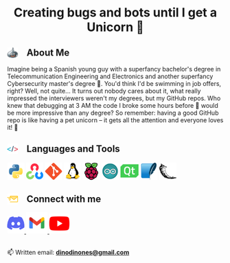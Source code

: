 <h1 align="center">Creating bugs and bots until I get a Unicorn 🦄</h1>

<!-- #################### ABOUT ME #################### -->

<h2>
    <img src="https://raw.githubusercontent.com/Dinones/Repository-Images/master/Cover%20Page/Metal%20Slime.png" width="25px" align="top"/>
    ⠀About Me
</h2>

Imagine being a Spanish young guy with a superfancy bachelor's degree in Telecommunication Engineering and Electronics and another superfancy Cybersecurity master's degree 🚀. You'd think I'd be swimming in job offers, right? Well, not quite... It turns out nobody cares about it, what really impressed the interviewers weren't my degrees, but my GitHub repos. Who knew that debugging at 3 AM the code I broke some hours before 👾 would be more impressive than any degree? So remember: having a good GitHub repo is like having a pet unicorn – it gets all the attention and everyone loves it! 🦄 

<!-- #################### SKILLS #################### -->

<h2 align="left">
    <img src="https://raw.githubusercontent.com/Dinones/Repository-Images/master/Cover%20Page/SVG/Code.svg" width="25px" align="top"/>
    ⠀Languages and Tools
</h2>

<p>
    <img src="https://raw.githubusercontent.com/Dinones/Repository-Images/master/Cover%20Page/SVG/Python.svg" height="40" alt="Python"/>
    <img src="https://raw.githubusercontent.com/Dinones/Repository-Images/master/Cover%20Page/SVG/OpenCV.svg" height="40" alt="OpenCV"/>
    <img src="https://raw.githubusercontent.com/Dinones/Repository-Images/master/Cover%20Page/SVG/Git.svg" height="40" alt="Git"/>
    <img src="https://raw.githubusercontent.com/Dinones/Repository-Images/master/Cover%20Page/SVG/Linux.svg" height="40" alt="Linux"/>
    <img src="https://raw.githubusercontent.com/Dinones/Repository-Images/master/Cover%20Page/SVG/Raspberry%20Pi.svg" height="40" alt="Raspberry Pi"/>
    <img src="https://raw.githubusercontent.com/Dinones/Repository-Images/master/Cover%20Page/SVG/Arduino2.svg" height="40" alt="Arduino"/> 
    <img src="https://raw.githubusercontent.com/Dinones/Repository-Images/master/Cover%20Page/SVG/PyQT.svg" height="42" alt="PyQT"/>
    <img src="https://raw.githubusercontent.com/Dinones/Repository-Images/master/Cover%20Page/SVG/SQLite.svg" height="40" alt="SQLite"/>
    <img src="https://raw.githubusercontent.com/Dinones/Repository-Images/master/Cover%20Page/SVG/Flask.svg" height="40" alt="Flask"/>
</p>

<!-- #################### CONTACT #################### -->

<h2 align="left">
    <img src="https://raw.githubusercontent.com/Dinones/Repository-Images/master/Cover%20Page/SVG/Message.svg" width="25px" align="top"/>
    ⠀Connect with me
</h2>

<div align="left">
    <a href="https://discordapp.com/users/330983876367482880" target="_blank">
        <img src="https://raw.githubusercontent.com/Dinones/Repository-Images/master/Cover%20Page/SVG/Discord.svg" height="40" alt="Discord"/>
    </a>
    <a href="mailto:dinodinones@gmail.com" target="_blank">
        <img src="https://raw.githubusercontent.com/Dinones/Repository-Images/master/Cover%20Page/SVG/Gmail.svg" height="50" alt="Gmail"/>
    </a>
    <a href="mailto:dinodinones@gmail.com" target="_blank">
        <img src="https://raw.githubusercontent.com/Dinones/Repository-Images/master/Cover%20Page/SVG/Youtube.svg" height="47" alt="Youtube"/>
    </a>
</div>

<br>

📫 Written email: **dinodinones@gmail.com**
